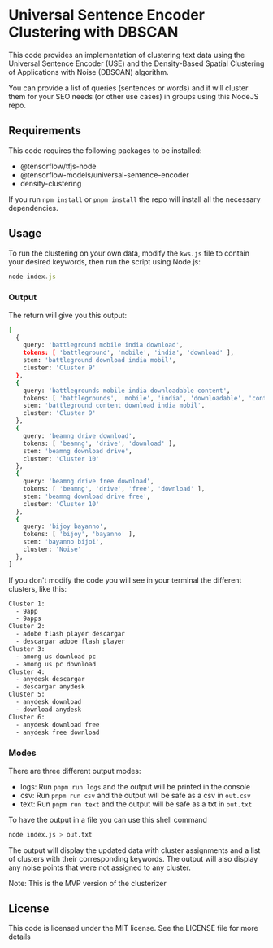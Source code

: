 # Universal Sentence Encoder Clustering with DBSCAN
This code provides an implementation of clustering text data using the Universal Sentence Encoder (USE) and the Density-Based Spatial Clustering of Applications with Noise (DBSCAN) algorithm.

You can provide a list of queries (sentences or words) and it will cluster them for your SEO needs (or other use cases) in groups using this NodeJS repo. 

## Requirements
This code requires the following packages to be installed:

* @tensorflow/tfjs-node
* @tensorflow-models/universal-sentence-encoder
* density-clustering

If you run `npm install` or `pnpm install` the repo will install all the necessary dependencies.


## Usage
To run the clustering on your own data, modify the `kws.js` file to contain your desired keywords, then run the script using Node.js:

```js
node index.js
```

### Output

The return will give you this output:

```sh
[
  {
    query: 'battleground mobile india download',
    tokens: [ 'battleground', 'mobile', 'india', 'download' ],
    stem: 'battleground download india mobil',
    cluster: 'Cluster 9'
  },
  {
    query: 'battlegrounds mobile india downloadable content',
    tokens: [ 'battlegrounds', 'mobile', 'india', 'downloadable', 'content' ],
    stem: 'battleground content download india mobil',
    cluster: 'Cluster 9'
  },
  {
    query: 'beamng drive download',
    tokens: [ 'beamng', 'drive', 'download' ],
    stem: 'beamng download drive',
    cluster: 'Cluster 10'
  },
  {
    query: 'beamng drive free download',
    tokens: [ 'beamng', 'drive', 'free', 'download' ],
    stem: 'beamng download drive free',
    cluster: 'Cluster 10'
  },
  {
    query: 'bijoy bayanno',
    tokens: [ 'bijoy', 'bayanno' ],
    stem: 'bayanno bijoi',
    cluster: 'Noise'
  },
]
```

If you don't modify the code you will see in your terminal the different clusters, like this:

```sh
Cluster 1:
  - 9app
  - 9apps
Cluster 2:
  - adobe flash player descargar
  - descargar adobe flash player
Cluster 3:
  - among us download pc
  - among us pc download
Cluster 4:
  - anydesk descargar
  - descargar anydesk
Cluster 5:
  - anydesk download
  - download anydesk
Cluster 6:
  - anydesk download free
  - anydesk free download
```
### Modes
There are three different output modes:
* logs: Run `pnpm run logs` and the output will be printed in the console
* csv: Run `pnpm run csv` and the output will be safe as a csv in `out.csv`
* text: Run `pnpm run text` and the output will be safe as a txt in `out.txt`

To have the output in a file you can use this shell command
```sh
node index.js > out.txt
```

The output will display the updated data with cluster assignments and a list of clusters with their corresponding keywords. The output will also display any noise points that were not assigned to any cluster.

Note: This is the MVP version of the clusterizer

## License
This code is licensed under the MIT license. See the LICENSE file for more details
